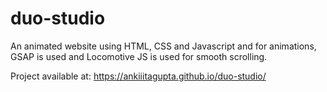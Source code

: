 # duo-studio
An animated website using HTML, CSS and Javascript and for animations, GSAP is used and Locomotive JS is  used for smooth scrolling.

Project available at: https://ankiiitagupta.github.io/duo-studio/
